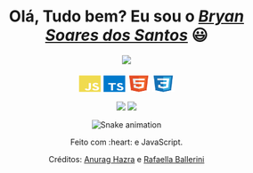  <h1 align="center">Olá, Tudo bem? Eu sou o <a href="https://www.linkedin.com/in/bryan-soares-7bb5061ab"><i>Bryan Soares dos Santos</i></a> 😃️</h1>


<div align="center">
  <a href="https://github.com/BryannDev">
    <img height="150em" src="https://github-readme-stats.vercel.app/api?username=BryannDev&count_private=true&include_all_commits=true&show_icons=true&theme=dracula&hide_border=false&show_owner=true"/>
   
  </a>
</div>

<div align="center" valign="top"><br>

  <img align="center" alt="Js" height="30" width="40" src="https://raw.githubusercontent.com/devicons/devicon/master/icons/javascript/javascript-plain.svg">
  <img align="center" alt="Js" height="30" width="40" src="https://raw.githubusercontent.com/devicons/devicon/master/icons/typescript/typescript-plain.svg">
  <img align="center" alt="HTML" height="30" width="40" src="https://raw.githubusercontent.com/devicons/devicon/master/icons/html5/html5-original.svg">
  <img align="center" alt="CSS" height="30" width="40" src="https://raw.githubusercontent.com/devicons/devicon/master/icons/css3/css3-original.svg">
 
</div><br>

<div align="center">
  <a href="https://www.instagram.com/bryansoares_5/" target="_blank"><img src="https://img.shields.io/badge/-Instagram-%23E4405F?style=for-the-badge&logo=instagram&logoColor=white" target="_blank"></a>
  <!-- <a href="https://www.facebook.com/bryan.soares.92123/" target="_blank"><img src="https://img.shields.io/badge/Facebook-1877F2?style=for-the-badge&logo=facebook&logoColor=white" target="_blank"></a>  -->
  <a href="https://www.linkedin.com/in/bryan-soares-7bb5061ab" target="_blank"><img src="https://img.shields.io/badge/-LinkedIn-%230077B5?style=for-the-badge&logo=linkedin&logoColor=white" target="_blank"></a> 
  </div>

<div align="center">
  
  ![Snake animation](https://github.com/danielbped/danielbped/blob/output/github-contribution-grid-snake.svg)
  
</div>

<div align="center">
  <p>Feito com :heart: e JavaScript.</p>
  <p>Créditos: <a href="https://github.com/anuraghazra/github-readme-stats">Anurag Hazra</a> e <a href="https://github.com/rafaballerini">Rafaella Ballerini</a></p>
</div>
